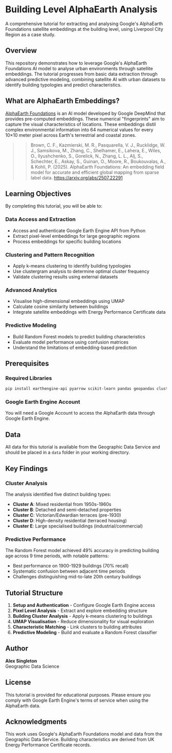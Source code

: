 # Building Level AlphaEarth Analysis

A comprehensive tutorial for extracting and analysing Google's AlphaEarth Foundations satellite embeddings at the building level, using Liverpool City Region as a case study.

## Overview

This repository demonstrates how to leverage Google's AlphaEarth Foundations AI model to analyse urban environments through satellite embeddings. The tutorial progresses from basic data extraction through advanced predictive modeling, combining satellite AI with urban datasets to identify building typologies and predict characteristics.

## What are AlphaEarth Embeddings?

[AlphaEarth Foundations](https://deepmind.google/discover/blog/alphaearth-foundations-helps-map-our-planet-in-unprecedented-detail/) is an AI model developed by Google DeepMind that provides pre-computed embeddings. These numerical "fingerprints" aim to capture the visual characteristics of locations. These embeddings distil complex environmental information into 64 numerical values for every 10×10 meter pixel across Earth's terrestrial and coastal zones.

>> Brown, C. F., Kazmierski, M. R., Pasquarella, V. J., Rucklidge, W. J., Samsikova, M., Zhang, C., Shelhamer, E., Lahera, E., Wiles, O., Ilyushchenko, S., Gorelick, N., Zhang, L. L., Alj, S., Schechter, E., Askay, S., Guinan, O., Moore, R., Boukouvalas, A., & Kohli, P. (2025). AlphaEarth Foundations: An embedding field model for accurate and efficient global mapping from sparse label data. https://arxiv.org/abs/2507.22291

## Learning Objectives

By completing this tutorial, you will be able to:

### Data Access and Extraction
- Access and authenticate Google Earth Engine API from Python
- Extract pixel-level embeddings for large geographic regions
- Process embeddings for specific building locations

### Clustering and Pattern Recognition
- Apply k-means clustering to identify building typologies
- Use clustergram analysis to determine optimal cluster frequency
- Validate clustering results using external datasets

### Advanced Analytics
- Visualise high-dimensional embeddings using UMAP
- Calculate cosine similarity between buildings
- Integrate satellite embeddings with Energy Performance Certificate data

### Predictive Modeling
- Build Random Forest models to predict building characteristics
- Evaluate model performance using confusion matrices
- Understand the limitations of embedding-based prediction

## Prerequisites

### Required Libraries
```bash
pip install earthengine-api pyarrow scikit-learn pandas geopandas clustergram keplergl umap-learn seaborn matplotlib numpy requests pillow duckdb plotly
```

### Google Earth Engine Account
You will need a Google Account to access the AlphaEarth data through Google Earth Engine.

## Data

All data for this tutorial is available from the Geographic Data Service and should be placed in a `data` folder in your working directory.

## Key Findings

### Cluster Analysis
The analysis identified five distinct building types:
- **Cluster A**: Mixed residential from 1950s-1960s
- **Cluster B**: Detached and semi-detached properties
- **Cluster C**: Victorian/Edwardian terraces (pre-1930)
- **Cluster D**: High-density residential (terraced housing)
- **Cluster E**: Large specialised buildings (industrial/commercial)

### Predictive Performance
The Random Forest model achieved 49% accuracy in predicting building age across 9 time periods, with notable patterns:
- Best performance on 1900-1929 buildings (70% recall)
- Systematic confusion between adjacent time periods
- Challenges distinguishing mid-to-late 20th century buildings

## Tutorial Structure

1. **Setup and Authentication** - Configure Google Earth Engine access
2. **Pixel Level Analysis** - Extract and explore embedding structure
3. **Building Cluster Analysis** - Apply k-means clustering to buildings
4. **UMAP Visualisation** - Reduce dimensionality for visual exploration
5. **Characteristic Matching** - Link clusters to building attributes
6. **Predictive Modeling** - Build and evaluate a Random Forest classifier

## Author

**Alex Singleton**  
Geographic Data Science

## License

This tutorial is provided for educational purposes. Please ensure you comply with Google Earth Engine's terms of service when using the AlphaEarth data.

## Acknowledgments

This work uses Google's AlphaEarth Foundations model and data from the Geographic Data Service. Building characteristics are derived from UK Energy Performance Certificate records.